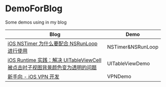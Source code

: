 # DemoForBlog

Some demos using in my blog

Blog | Demo
------ | ------
[iOS NSTimer 为什么要配合 NSRunLoop 进行使用](http://kevinfang.top/2016/11/01/iOS_NSTimer为什么要配合NSRunLoop进行使用/) | NSTimer&NSRunLoop
[iOS Runtime 实践：解决 UITableViewCell 被点击时子视图背景颜色变为透明的问题](http://kevinfang.top/2016/11/16/iOS_Runtime实践：解决UITableViewCell被点击时子视图背景颜色变为透明的问题/) | UITableViewDemo
[新手向 - iOS VPN 开发](http://kevinfang.top/2017/01/03/新手向-iOS_VPN开发/) | VPNDemo

